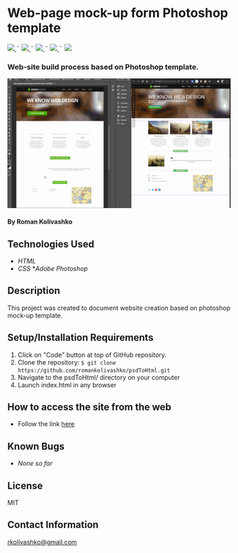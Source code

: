 # Web-page mock-up form Photoshop template

<html>
<!-- Project Shields -->
    <p align="left">
        <a href="https://github.com/romankolivashko/psdToHtml">
            <img src="https://img.shields.io/github/repo-size/romankolivashko/psdToHtml?style=plastic">
        </a>
		  ¨
        <a href="https://github.com/romankolivashko/psdToHtml/commits/main">
            <img src="https://img.shields.io/github/last-commit/romankolivashko/psdToHtml?color=yellow&style=plastic">
        </a>
        ¨
        <a href="https://github.com/romankolivashko/psdToHtml/stargazers">
            <img src="https://img.shields.io/github/stars/romankolivashko/psdToHtml?color=yellow&style=plastic">
        </a>
        ¨
        <a href="https://github.com/romankolivashko/psdToHtml/issues">
           <img src="https://img.shields.io/github/issues/romankolivashko/psdToHtml?color=yellow&style=plastic">
        </a>
        ¨
        <a href="https://linkedin.com/in/rkolivashko">
            <img src="https://img.shields.io/badge/-LinkedIn-black.svg?style=plastic&logo=linkedin&colorB=2867B2">
        </a>
    </p> 
</html>

### Web-site build process based on Photoshop template.

![](./images/psdToHtml.gif)

#### By Roman Kolivashko

## Technologies Used

* _HTML_
* _CSS_
*_Adobe Photoshop_

## Description
This project was created to document website creation based on photoshop mock-up template.

## Setup/Installation Requirements

1. Click on "Code" button at top of GitHub repository. 
2. Clone the repository: `$ git clone https://github.com/romankolivashko/psdToHtml.git`
3. Navigate to the psdToHtml/ directory on your computer
4. Launch index.html in any browser 

## How to access the site from the web
* Follow the link [here](https://stoic-gates-2c71b0.netlify.app/)
## Known Bugs

* _None so far_

## License
MIT
## Contact Information
rkolivashko@gmail.com